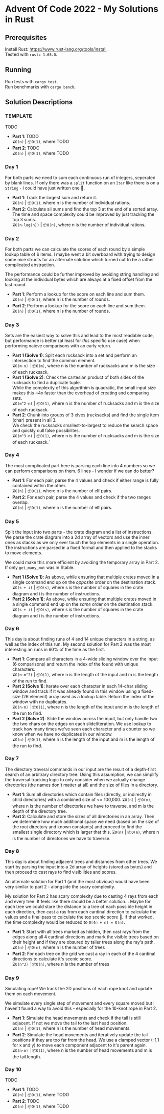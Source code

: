 # Advent Of Code 2022 - My Solutions in Rust

## Prerequisites
Install Rust: https://www.rust-lang.org/tools/install.  
Tested with `rustc 1.65.0`.

## Running
Run tests with `cargo test`.  
Run benchmarks with `cargo bench`.

## Solution Descriptions

### TEMPLATE

TODO

+ **Part 1**: TODO  
    `⌛O(n)` | `📦O(1)`, where TODO
+ **Part 2**: TODO  
    `⌛O(n)` | `📦O(1)`, where TODO


### Day 1

For both parts we need to sum each continuous run of integers, seperated by blank lines. If only there was a `split` function on an `Iter` like there is on a `String` - I could have just written one 🤔.

+ **Part 1**: Track the largest sum and return it.  
    `⌛O(n)` | `📦O(1)`, where n is the number of individual rations.
+ **Part 2**: Calculate all sums and find the top 3 at the end of a sorted array.  
    The time and space complexity could be improved by just tracking the top 3 sums.  
    `⌛O(n·log(n))` | `📦O(n)`, where n is the number of individual rations.

### Day 2

For both parts we can calculate the scores of each round by a simple lookup table of 6 items. I maybe went a bit overboard with trying to design some nice structs for an alternate solution which turned out to be a rather complicated abstraction.

The performance could be further improved by avoiding string handling and looking at the individual bytes which are always at a fixed offset from the last round.

+ **Part 1**: Perform a lookup for the score on each line and sum them.  
    `⌛O(n)` | `📦O(1)`, where n is the number of rounds.
+ **Part 2**: Perform a lookup for the score on each line and sum them.  
    `⌛O(n)` | `📦O(1)`, where n is the number of rounds.

### Day 3

Sets are the easiest way to solve this and lead to the most readable code, but performance is better (at least for *this* specific use case) when performing naieve comparisons with an early return.

+ **Part 1 (Solve 1)**: Split each rucksack into a set and perform an intersection to find the common element.  
    `⌛O(m·n)` | `📦O(m)`, where n is the number of rucksacks and m is the size of each rucksack.
+ **Part 1 (Solve 2)**: Check the cartesian product of both sides of the rucksack to find a duplicate tuple.  
    While the complexity of this algorithim is quadratic, the small input size makes this ~4x faster than the overhead of creating and comparing sets.  
    `⌛O(m^2·n)` | `📦O(1)`, where n is the number of rucksacks and m is the size of each rucksack.
+ **Part 2**: Chunk into groups of 3 elves (rucksacks) and find the single item (char) present in all 3.  
    We check the rucksacks smallest-to-largest to reduce the search space and quickly cull false possibilites.  
    `⌛O(m^3·n)` | `📦O(1)`, where n is the number of rucksacks and m is the size of each rucksack.`

### Day 4

The most complicated part here is parsing each line into 4 numbers so we can perform comparisons on them. 6 lines - I wonder if we can do better?

+ **Part 1**: For each pair, parse the 4 values and check if either range is fully contained within the other.  
    `⌛O(n)` | `📦O(1)`, where n is the number of elf pairs.  
+ **Part 2**: For each pair, parse the 4 values and check if the two ranges overlap.  
    `⌛O(n)` | `📦O(1)`, where n is the number of elf pairs.

### Day 5

Split the input into two parts - the crate diagram and a list of instructions. We parse the crate diagram into a 2d array of vectors and use the inner ones as stacks as we only ever touch the top elements in a single operation. The instructions are parsed in a fixed format and then applied to the stacks to move elements.

We could make this more efficient by avoiding the temporary array in Part 2. If only `get_many_mut` was in Stable.

+ **Part 1 (Solve 1)**: As above, while ensuring that multiple crates moved in a single command end up on the *opposite* order on the destination stack.  
    `⌛O(s + i)` | `📦O(s)`, where s is the number of squares in the crate diagram and i is the number of instructions.
+ **Part 2 (Solve 1)**: As above, while ensuring that multiple crates moved in a single command end up on the *same* order on the destination stack.  
    `⌛O(s + i)` | `📦O(s)`, where s is the number of squares in the crate diagram and i is the number of instructions.

### Day 6

This day is about finding runs of 4 and 14 unique characters in a string, as well as the index of this run. My second solution for Part 2 was the most interesting an runs in 60% of the time as the first.

+ **Part 1**: Compare all characters in a 4-wide sliding window over the input (6 comparisons) and return the index of the found with unique characters.  
    `⌛O(n·m^2)` | `📦O(1)`, where n is the length of the input and m is the length of the run to find.
+ **Part 2 (Solve 1)**: Iterate over each character in each 14-char sliding window and track if it was already found in this window using a fixed-size (26 element) array used as a lookup table. Return the index of the window with no duplicates.  
    `⌛O(n·m)` | `📦O(1)`, where n is the length of the input and m is the length of the run to find.
+ **Part 2 (Solve 2)**: Slide the window across the input, but only handle two the two chars on the edges on each slide/iteration. We use lookup to track how many times we've seen each character and a counter so we know when we have no duplicates in our window.  
    `⌛O(n)` | `📦O(1)`, where n is the length of the input and m is the length of the run to find.

### Day 7

The directory traveral commands in our input are the result of a depth-first search of an arbitrary directory tree. Using this assumption, we can simplify the traversal tracking logic to only consider when we actually change directories (the names don't matter at all) and the size of files in a directory.

+ **Part 1**: Sum all directories which contain files (directly, or indirectly in child directories) with a combined size of <= 100,000.
    `⌛O(n)` | `📦O(m)`, where n is the number of directories we have to traverse, and m is the depth of the directory tree.
+ **Part 2**: Calculate and store the sizes of all directories in an array. Then we determine how much additional space we need (based on the size of the root directory and known constants) and proceed to find the smallest single directory which is larger that this.
    `⌛O(n)` | `📦O(n)`, where n is the number of directories we have to traverse.

### Day 8

This day is about finding adjacent trees and distances from other trees. We start by parsing the input into a 2d array of heights (stored as bytes) and then proceed to cast rays to find visibilities and scores.

An alternate solution for Part 1 (and the most obvious) would have been very similar to part 2 - alongside the scary complexity.

My solution for Part 2 has scary complexity due to casting 4 rays from each and every tree. It feels like there should be a better solution... Maybe for each tree we could store the distance to a tree of each possible height in each direction, then cast a ray from each cardinal direction to calculate the values and a final pass to calculate the top scenic score 🤔. If that worked, the time complexity would be reduced to `O(4n + n) = O(n)`.

+ **Part 1**: Start with all trees marked as hidden, then cast rays from the edges along all 4 cardinal directions and mark the visible trees based on their height and if they are obsured by taller trees along the ray's path.  
    `⌛O(n)` | `📦O(n)`, where n is the number of trees
+ **Part 2**: For each tree on the grid we cast a ray in each of the 4 cardinal directions to calculate it's scenic score.  
    `⌛O(n^3)` | `📦O(n)`, where n is the number of trees

### Day 9

Simulating rope! We track the 2D positions of each rope knot and update them on each movement.

We simulate every single step of movement and every square moved but I haven't found a way to avoid this - especially for the 10-knot rope in Part 2.

+ **Part 1**: Simulate the head movements and check if the tail is still adjacent. If not we move the tail to the last head position.  
    `⌛O(n)` | `📦O(1)`, where n is the number of head movements.
+ **Part 2**: Simulate the head movements and iteratively update the tail positions if they are too far from the head. We use a clamped vector (-1,1 for x and y) to move each component adjacent to it's parent again.  
    `⌛O(n·m)` | `📦O(1)`, where n is the number of head movements and m is the tail length.

### Day 10

TODO

+ **Part 1**: TODO  
    `⌛O(n)` | `📦O(1)`, where TODO
+ **Part 2**: TODO  
    `⌛O(n)` | `📦O(1)`, where TODO